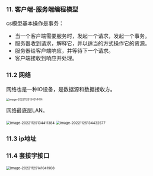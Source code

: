 ### 11. 客户端-服务端编程模型

cs模型基本操作是事务：

+ 当一个客户端需要服务时，发起一个请求，发起一个事务。
+ 服务器收到请求，解释它，并以适当的方式操作它的资源。
+ 服务器给客户端响应，并等待下一个请求。
+ 客户端接收到响应并处理。



### 11.2 网络

网络也是一种IO设备，是数据源和数据接收方。

<img src="/Users/wangfusheng/Documents/notes/操作系统/csapp/.assets/image-20221125134014414.png" alt="image-20221125134014414" style="zoom:50%;" /> 



网络最底层LAN。

<img src="/Users/wangfusheng/Documents/notes/操作系统/csapp/.assets/image-20221125134411384.png" alt="image-20221125134411384" style="zoom:67%;" /> 

<img src="/Users/wangfusheng/Documents/notes/操作系统/csapp/.assets/image-20221125134432577.png" alt="image-20221125134432577" style="zoom:67%;" /> 



### 11.3 ip地址





### 11.4 套接字接口

<img src="/Users/wangfusheng/Documents/notes/操作系统/csapp/.assets/image-20221125141041908.png" alt="image-20221125141041908" style="zoom:67%;" /> 

